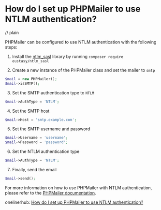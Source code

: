 # How do I set up PHPMailer to use NTLM authentication?
// plain

PHPMailer can be configured to use NTLM authentication with the following steps:

1. Install the [ntlm_sasl](https://github.com/eustasy/ntlm_sasl) library by running `composer require eustasy/ntlm_sasl`

2. Create a new instance of the PHPMailer class and set the mailer to `smtp`

```php
$mail = new PHPMailer();
$mail->isSMTP();
```

3. Set the SMTP authentication type to `NTLM`

```php
$mail->AuthType = 'NTLM';
```

4. Set the SMTP host

```php
$mail->Host = 'smtp.example.com';
```

5. Set the SMTP username and password

```php
$mail->Username = 'username';
$mail->Password = 'password';
```

6. Set the NTLM authentication type

```php
$mail->AuthType = 'NTLM';
```

7. Finally, send the email

```php
$mail->send();
```

For more information on how to use PHPMailer with NTLM authentication, please refer to the [PHPMailer documentation](https://github.com/PHPMailer/PHPMailer/blob/master/docs/NTLM_authentication.md).

onelinerhub: [How do I set up PHPMailer to use NTLM authentication?](https://onelinerhub.com/phpmailer/how-do-i-set-up-phpmailer-to-use-ntlm-authentication)